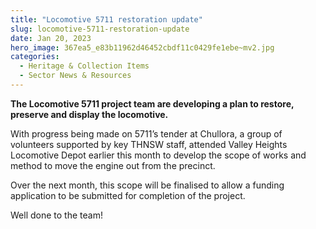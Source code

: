 ```yaml
---
title: "Locomotive 5711 restoration update"
slug: locomotive-5711-restoration-update
date: Jan 20, 2023
hero_image: 367ea5_e83b11962d46452cbdf11c0429fe1ebe~mv2.jpg
categories:
  - Heritage & Collection Items
  - Sector News & Resources
---
```



**The Locomotive 5711 project team are developing a plan to restore, preserve and display the locomotive.**

With progress being made on 5711’s tender at Chullora, a group of volunteers supported by key THNSW staff, attended Valley Heights Locomotive Depot earlier this month to develop the scope of works and method to move the engine out from the precinct.

Over the next month, this scope will be finalised to allow a funding application to be submitted for completion of the project.

Well done to the team!
